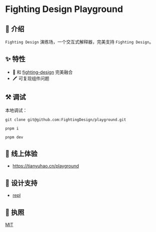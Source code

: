# Fighting Design Playground

## 🤟 介绍

`Fighting Design` 演练场，一个交互式解释器，完美支持 `Fighting Design`。

## ✨ 特性

- 🚀 和 [fighting-design](https://github.com/FightingDesign/fighting-design) 完美融合
- 🖍️ 可复现组件问题

## ⚒️ 调试

本地调试：

```shell
git clone git@github.com:FightingDesign/playground.git

pnpm i

pnpm dev
```

## 🐳 线上体验

- https://tianyuhao.cn/playground

## 🙏 设计支持

- [repl](https://github.com/vuejs/repl)

## 💬 执照

[MIT](https://github.com/FightingDesign/playground/blob/master/LICENSE)
